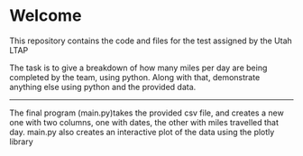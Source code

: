 # Welcome

This repository contains the code and files for the test assigned by the Utah LTAP

The task is to give a breakdown of how many miles per day are being completed by the team, using python. Along with that, demonstrate anything else using python and the provided data.

------------------------------------------------------------------------------------------------------------------------------

The final program (main.py)takes the provided csv file, and creates a new one with two columns, one with dates, the other with miles travelled that day.
main.py also creates an interactive plot of the data using the plotly library


